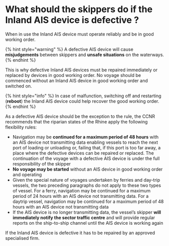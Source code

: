 # What should the skippers do if the Inland AIS device is defective ?

When in use the Inland AIS device must operate reliably and be in good working order. 

{% hint style="warning" %}
A defective AIS device will cause **misjudgements** between skippers and **unsafe situations** on the waterways. 
{% endhint %}

This is why defective Inland AIS devices must be repaired immediately or replaced by devices in good working order. No voyage should be commenced without an Inland AIS device in good working order and switched on. 

{% hint style="info" %}
In case  of malfunction, switching off and restarting \(**reboot**\) the Inland AIS device could help recover the good working order. 
{% endhint %}

As a defective AIS device should be the exception to the rule, the CCNR recommends that the riparian states of the Rhine apply the following flexibility rules:

* Navigation may be **continued for a maximum period of 48 hours** with an AIS device not transmitting data enabling vessels to reach the next port of loading or unloading or, failing that, if this port is too far away, a place where the defective devices can be repaired or replaced. The continuation of the voyage with a defective AIS device is under the full responsibility of the skipper
* **No voyage may be started** without an AIS device in good working order and operating
* Given the special nature of voyages undertaken by ferries and day-trip vessels, the two preceding paragraphs do not apply to these two types of vessel. For a ferry, navigation may be continued for a maximum period of 24 hours with an AIS device not transmitting data. For a daytrip vessel, navigation may be continued for a maximum period of 48 hours with an AIS device not transmitting data
* If the AIS device is no longer transmitting data, the vessel’s skipper **will immediately notify the sector traffic centre** and will provide regular reports on the ship-to-ship channel until the AIS device is working again

If the Inland AIS device is defective it has to be repaired by an approved specialised firm.

